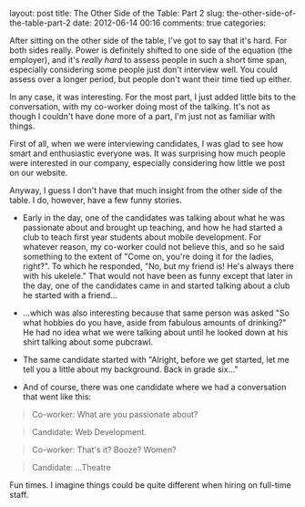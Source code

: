 layout: post
title: The Other Side of the Table: Part 2
slug: the-other-side-of-the-table-part-2
date: 2012-06-14 00:16
comments: true
categories: 

After sitting on the other side of the table, I've got to say that it's hard. For both sides really. Power is definitely shifted to one side of the equation (the employer), and it's *really hard* to assess people in such a short time span, especially considering some people just don't interview well. You could assess over a longer period, but people don't want their time tied up either.

In any case, it was interesting. For the most part, I just added little bits to the conversation, with my co-worker doing most of the talking. It's not as though I couldn't have done more of a part, I'm just not as familiar with things.

First of all, when we were interviewing candidates, I was glad to see how smart and enthusiastic everyone was. It was surprising how much people were interested in our company, especially considering how little we post on our website.

Anyway, I guess I don't have that much insight from the other side of the table. I do, however, have a few funny stories.

- Early in the day, one of the candidates was talking about what he was passionate about and brought up teaching, and how he had started a club to teach first year students about mobile development. For whatever reason, my co-worker could not believe this, and so he said something to the extent of "Come on, you're doing it for the ladies, right?". To which he responded, "No, but my friend is! He's always there with his ukelele." That would not have been as funny except that later in the day, one of the candidates came in and started talking about a club he started with a friend...

- ...which was also interesting because that same person was asked "So what hobbies do you have, aside from fabulous amounts of drinking?" He had no idea what we were talking about until he looked down at his shirt talking about some pubcrawl.

- The same candidate started with "Alright, before we get started, let me tell you a little about my background. Back in grade six..."

- And of course, there was one candidate where we had a conversation that went like this:

> Co-worker: What are you passionate about?

> Candidate: Web Development.

> Co-worker: That's it? Booze? Women?

> Candidate: ...Theatre

Fun times. I imagine things could be quite different when hiring on full-time staff.
